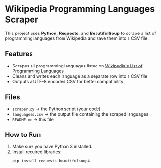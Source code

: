 # Wikipedia Programming Languages Scraper

This project uses **Python**, **Requests**, and **BeautifulSoup** to scrape a list of programming languages from Wikipedia and save them into a CSV file.

## Features

- Scrapes all programming languages listed on [Wikipedia's List of Programming Languages](https://en.wikipedia.org/wiki/List_of_programming_languages)
- Cleans and writes each language as a separate row into a CSV file
- Outputs a UTF-8 encoded CSV for better compatibility

## Files

- `scraper.py` → the Python script (your code)
- `languagess.csv` → the output file containing the scraped languages
- `README.md` → this file

## How to Run

1. Make sure you have Python 3 installed.
2. Install required libraries:
   ```bash
   pip install requests beautifulsoup4
   ```
